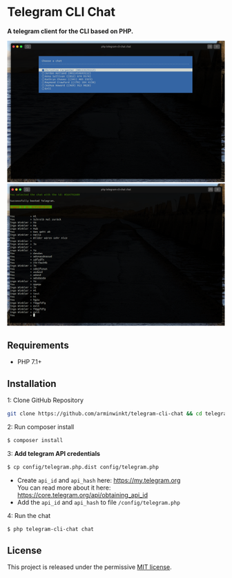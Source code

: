 # Telegram CLI Chat

**A telegram client for the CLI based on PHP.**


![Choose a chat](resources/screenshots/screenshot-1.png?raw=true)
![Chatting](resources/screenshots/screenshot-2.png?raw=true)


## Requirements

- PHP 7.1+


## Installation

1: Clone GitHub Repository
```bash
git clone https://github.com/arminwinkt/telegram-cli-chat && cd telegram-cli-chat
```

2: Run composer install
```bash
$ composer install
```

3: **Add telegram API credentials**
```bash
$ cp config/telegram.php.dist config/telegram.php
```

- Create `api_id` and `api_hash` here: https://my.telegram.org  
  You can read more about it here: https://core.telegram.org/api/obtaining_api_id
- Add the `api_id` and `api_hash` to file `/config/telegram.php`

4: Run the chat
```bash
$ php telegram-cli-chat chat
``` 


## License

This project is released under the permissive [MIT license](LICENSE.md).